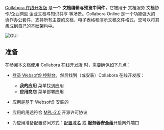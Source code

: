 [Collabora 在线开发版](https://collaboraonline.github.io/) 是一个 **文档编辑与预览中间件**，它被用于 文档服务 文档协作/企业网盘 企业文档与知识共享  等场景。Collabora Online 是一个功能强大的协作办公套件，支持所有主要的文档、电子表格和演示文稿文件格式，您可以将其集成到自己的基础架构中。


![GUI](https://libs.websoft9.com/Websoft9/DocsPicture/zh/collabora/collabora-gui-websoft9.png)


## 准备

在参阅本文档使用 Collabora 在线开发版 时，需要确保如下几点：

- [登录 Websoft9 控制台](./login-console)，然后找到（或安装）Collabora 在线开发版：
  - **我的应用** 菜单找到应用 
  - **应用商店** 菜单部署应用

- 应用是基于 Websoft9 安装的


- 应用的用途符合 [MPL-2.0](https://opensource.org/licenses/MPL-2.0) 开源许可协议


- 为应用准备配置访问方式：[配置域名](./domain-set) 或 **服务器安全组**开启网外端口